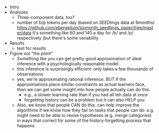 * Intro
* Analyses
    * Three-component data, too?
    * number of b/p tokens per day (based on SEEDlings data at 6months)
      https://github.com/ebergelson/sixmonth_seedlings_paper/tree/master/data
      it's something like 60 and 140 a day for /b/ and /p/ respectively (but
      there's some variability 
* Results
    * text for results
* Figure out "the point"
    * Something like you can get pretty good approximation of ideal inference
      with a psychologically reasonable model.
    * this inference is surprisingly efficient: only takes a few thousands of
      observations
    * yes, we're approximating rational inference. BUT if the approximations
      place similar constraints as actual learners face, then we can get some
      insight into how people actually can do this.
        * e.g., a slower learning rate than if you had all teh data at once
        * forgetting history can be a problem but it can also HELP you
    * Also, we know that people CAN do this.  can help improve the algorithms if
      we know how they fail on tasks that people can do.  e.g. might need to be
      able to revise hypotheses (e.g. merge categories) in ways that correct for
      some of the history-forgetting process that happens.
